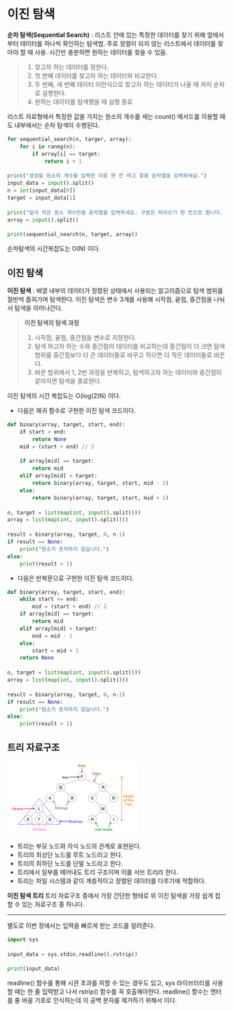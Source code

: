 이진 탐색
=
**순차 탐색(Sequential Search)** : 리스트 안에 있는 특정한 데이터를 찾기 위해 앞에서부터 데이터를 하나씩 확인하는 탐색법. 주로 정렬이 되지 않는 리스트에서 데이터를 찾아야 할 때 사용. 시간만 충분하면 원하는 데이터를 찾을 수 있음.
> 1. 찾고자 하는 데이터를 정한다.
> 2. 첫 번째 데이터를 찾고자 하는 데이터와 비교한다.
> 3. 두 번째, 세 번째 데이터 이런식으로 찾고자 하는 데이터가 나올 때 까지 순차로 실행한다.
> 4. 원하는 데이터를 탐색했을 때 실행 종료

리스트 자료형에서 특정한 값을 가지는 원소의 개수를 세는 count() 메서드를 이용할 때도 내부에서는 순차 탐색이 수행된다.
~~~python
for sequential_search(n, targer, array):
    for i in raneg(n):
        if array[i] == target:
            return i + 1

print("생성할 원소의 개수를 입력한 다음 한 칸 띄고 찾을 문자열을 입력하세요.")
input_data = input().split()
n = int(input_data[0])
target = input_data[1]

print("앞서 적은 원소 개수만큼 문자열을 입력하세요. 구분은 띄어쓰기 한 칸으로 합니다. ")
array = input().split()

print(sequential_search(n, target, array))
~~~
순차탐색의 시간복잡도는 O(N) 이다.

## 이진 탐색
**이진 탐색** : 배열 내부의 데이터가 정렬된 상태에서 사용되는 알고리즘으로 탐색 범위를 절반씩 좁혀가며 탐색한다.
이진 탐색은 변수 3개를 사용해 시작점, 끝점, 중간점을 나눠서 탐색을 이어나간다.
> **이진 탐색의 탐색 과정**   
> 1. 시작점, 끝점, 중간점을 변수로 지정한다.
> 2. 탐색 하고자 하는 수와 중간점의 데이터를 비교하는데 중간점이 더 크면 탐색 범위를 중간점보다 더 큰 데이터들로 바꾸고 작으면 더 작은 데이터들로 바꾼다.
> 3. 바꾼 범위에서 1, 2번 과정을 반복하고, 탐색하고자 하는 데이터와 중간점이 같아지면 탐색을 종료한다.

이진 탐색의 시간 복잡도는 O(log(2)N) 이다.
- 다음은 재귀 함수로 구현한 이진 탐색 코드이다.
~~~python
def binary(array, target, start, end):
    if start > end:
        return None
    mid = (start + end) // 2
    
    if array[mid] == target:
        return mid
    elif array[mid] > target:
        return binary(array, target, start, mid - 1)
    else:
        return binary(array, target, start, mid + 1)

n, target = list(map(int, input().split()))
array = list(map(int, input().split()))

result = binary(array, target, 0, n-1)
if result == None:
    print("원소가 존자하지 않습니다.")
else:
    print(result + 1)
~~~
- 다음은 반복문으로 구현한 이진 탐색 코드이다.
~~~python
def binary(array, target, start, end):
    while start <= end:
        mid = (start + end) // 2
    if array[mid] == target:
        return mid
    elif array[mid] > target:
        end = mid - 1
    else:
        start = mid + 1
    return None

n, target = list(map(int, input().split()))
array = list(map(int, input().split()))

result = binary(array, target, 0, n-1)
if result == None:
    print("원소가 존자하지 않습니다.")
else:
    print(result + 1)
~~~

## 트리 자료구조
![img.png](img.png)
- 트리는 부모 노드와 자식 노드의 관계로 표현된다.
- 트리의 최상단 노드를 루트 노드라고 한다.
- 트리의 최하단 노드를 단말 노드라고 한다.
- 트리에서 일부를 떼어내도 트리 구조이며 이를 서브 트리라 한다.
- 트리는 파일 시스템과 같이 계층적이고 정렬된 데이터를 다루기에 적합하다.

**이진 탐색 트리**
트리 자료구조 중에서 가장 간단한 형태로 위 이진 탐색을 가장 쉽게 접할 수 있는 자료구조 중 하나다.


---
별도로 이번 장에서는 입력을 빠르게 받는 코드를 알려준다.
~~~python
import sys

input_data = sys.stdin.readline().rstrip()

print(input_data)
~~~
readline() 함수를 통해 시관 초과를 피할 수 있는 경우도 있고,
sys 라이브러리를 사용할 때는 한 줄 입력받고 나서 rstrip() 함수를 꼭 호출해야한다.
readline() 함수는 엔터를 줄 바꿈 기호로 인식하는데 이 공백 문자를 제거하기 위해서 이다.

